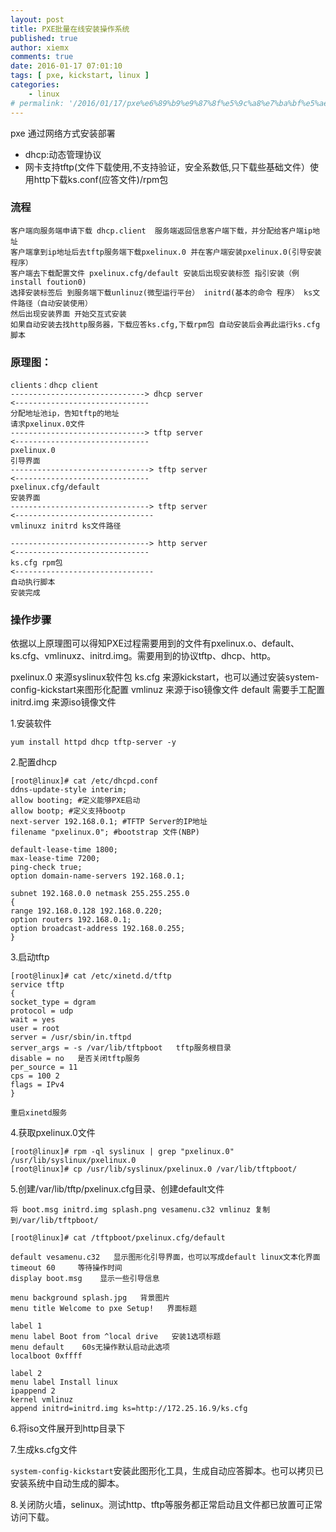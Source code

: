 ```yaml
---
layout: post
title: PXE批量在线安装操作系统
published: true
author: xiemx
comments: true
date: 2016-01-17 07:01:10
tags: [ pxe, kickstart, linux ]
categories:
    - linux
# permalink: '/2016/01/17/pxe%e6%89%b9%e9%87%8f%e5%9c%a8%e7%ba%bf%e5%ae%89%e8%a3%85%e6%93%8d%e4%bd%9c%e7%b3%bb%e7%bb%9f'
---
```

pxe 通过网络方式安装部署

* dhcp:动态管理协议
* 网卡支持tftp(文件下载使用,不支持验证，安全系数低,只下载些基础文件）使用http下载ks.conf(应答文件)/rpm包

### 流程
```
客户端向服务端申请下载 dhcp.client  服务端返回信息客户端下载，并分配给客户端ip地址
客户端拿到ip地址后去tftp服务端下载pxelinux.0 并在客户端安装pxelinux.0(引导安装程序）
客户端去下载配置文件 pxelinux.cfg/default 安装后出现安装标签 指引安装（例 install foution0)
选择安装标签后 到服务端下载unlinuz(微型运行平台） initrd(基本的命令 程序） ks文件路径（自动安装使用）
然后出现安装界面 开始交互式安装
如果自动安装去找http服务器，下载应答ks.cfg,下载rpm包 自动安装后会再此运行ks.cfg脚本
```
 

### 原理图：
```
clients：dhcp client
------------------------------> dhcp server
<------------------------------
分配地址池ip，告知tftp的地址
请求pxelinux.0文件
------------------------------> tftp server
<------------------------------
pxelinux.0
引导界面
-------------------------------> tftp server
<------------------------------
pxelinux.cfg/default
安装界面
-------------------------------> tftp server
<-------------------------------
vmlinuxz initrd ks文件路径

-------------------------------> http server
<------------------------------
ks.cfg rpm包
<-------------------------------
自动执行脚本
安装完成
```
### 操作步骤

依据以上原理图可以得知PXE过程需要用到的文件有pxelinux.o、default、ks.cfg、vmlinuxz、initrd.img。需要用到的协议tftp、dhcp、http。

pxelinux.0 来源syslinux软件包
ks.cfg 来源kickstart，也可以通过安装system-config-kickstart来图形化配置
vmlinuz 来源于iso镜像文件
default 需要手工配置
initrd.img 来源iso镜像文件

1.安装软件
```
yum install httpd dhcp tftp-server -y
```
2.配置dhcp
```
[root@linux]# cat /etc/dhcpd.conf
ddns-update-style interim;
allow booting; #定义能够PXE启动
allow bootp; #定义支持bootp
next-server 192.168.0.1; #TFTP Server的IP地址
filename "pxelinux.0"; #bootstrap 文件(NBP)

default-lease-time 1800;
max-lease-time 7200;
ping-check true;
option domain-name-servers 192.168.0.1;

subnet 192.168.0.0 netmask 255.255.255.0
{
range 192.168.0.128 192.168.0.220;
option routers 192.168.0.1;
option broadcast-address 192.168.0.255;
}
```
3.启动tftp
```
[root@linux]# cat /etc/xinetd.d/tftp
service tftp
{
socket_type = dgram
protocol = udp
wait = yes
user = root
server = /usr/sbin/in.tftpd
server_args = -s /var/lib/tftpboot   tftp服务根目录
disable = no   是否关闭tftp服务
per_source = 11
cps = 100 2
flags = IPv4
}

重启xinetd服务
```
4.获取pxelinux.0文件
```
[root@linux]# rpm -ql syslinux | grep "pxelinux.0"
/usr/lib/syslinux/pxelinux.0
[root@linux]# cp /usr/lib/syslinux/pxelinux.0 /var/lib/tftpboot/
```
5.创建/var/lib/tftp/pxelinux.cfg目录、创建default文件
```
将 boot.msg initrd.img splash.png vesamenu.c32 vmlinuz 复制到/var/lib/tftpboot/

[root@linux]# cat /tftpboot/pxelinux.cfg/default

default vesamenu.c32   显示图形化引导界面，也可以写成default linux文本化界面
timeout 60     等待操作时间
display boot.msg    显示一些引导信息

menu background splash.jpg   背景图片
menu title Welcome to pxe Setup!   界面标题

label 1
menu label Boot from ^local drive   安装1选项标题
menu default    60s无操作默认启动此选项
localboot 0xffff

label 2
menu label Install linux
ipappend 2
kernel vmlinuz
append initrd=initrd.img ks=http://172.25.16.9/ks.cfg
```
6.将iso文件展开到http目录下

7.生成ks.cfg文件

  `system-config-kickstart`安装此图形化工具，生成自动应答脚本。也可以拷贝已安装系统中自动生成的脚本。

8.关闭防火墙，selinux。测试http、tftp等服务都正常启动且文件都已放置可正常访问下载。
